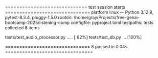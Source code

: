 ============================= test session starts ==============================
platform linux -- Python 3.12.9, pytest-8.3.4, pluggy-1.5.0
rootdir: /home/gray/Projects/free-genai-bootcamp-2025/listening-comp
configfile: pyproject.toml
testpaths: tests
collected 8 items

tests/test_audio_processor.py .....                                      [ 62%]
tests/test_db.py ...                                                     [100%]

============================== 8 passed in 0.04s ===============================
